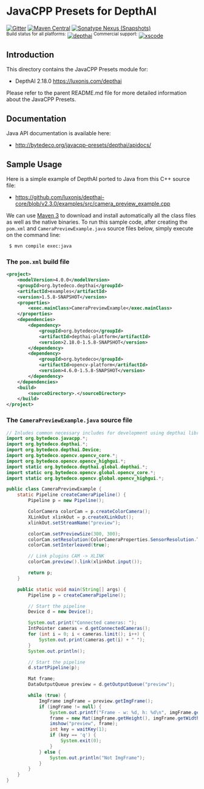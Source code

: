 JavaCPP Presets for DepthAI
===========================

[![Gitter](https://badges.gitter.im/bytedeco/javacpp.svg)](https://gitter.im/bytedeco/javacpp) [![Maven Central](https://maven-badges.herokuapp.com/maven-central/org.bytedeco/depthai/badge.svg)](https://maven-badges.herokuapp.com/maven-central/org.bytedeco/depthai) [![Sonatype Nexus (Snapshots)](https://img.shields.io/nexus/s/https/oss.sonatype.org/org.bytedeco/depthai.svg)](http://bytedeco.org/builds/)  
<sup>Build status for all platforms:</sup> [![depthai](https://github.com/bytedeco/javacpp-presets/workflows/depthai/badge.svg)](https://github.com/bytedeco/javacpp-presets/actions?query=workflow%3Adepthai)  <sup>Commercial support:</sup> [![xscode](https://img.shields.io/badge/Available%20on-xs%3Acode-blue?style=?style=plastic&logo=appveyor&logo=data:image/png;base64,iVBORw0KGgoAAAANSUhEUgAAAEAAAABACAMAAACdt4HsAAAAGXRFWHRTb2Z0d2FyZQBBZG9iZSBJbWFnZVJlYWR5ccllPAAAAAZQTFRF////////VXz1bAAAAAJ0Uk5T/wDltzBKAAAAlUlEQVR42uzXSwqAMAwE0Mn9L+3Ggtgkk35QwcnSJo9S+yGwM9DCooCbgn4YrJ4CIPUcQF7/XSBbx2TEz4sAZ2q1RAECBAiYBlCtvwN+KiYAlG7UDGj59MViT9hOwEqAhYCtAsUZvL6I6W8c2wcbd+LIWSCHSTeSAAECngN4xxIDSK9f4B9t377Wd7H5Nt7/Xz8eAgwAvesLRjYYPuUAAAAASUVORK5CYII=)](https://xscode.com/bytedeco/javacpp-presets)


Introduction
------------
This directory contains the JavaCPP Presets module for:

 * DepthAI 2.18.0  https://luxonis.com/depthai

Please refer to the parent README.md file for more detailed information about the JavaCPP Presets.


Documentation
-------------
Java API documentation is available here:

 * http://bytedeco.org/javacpp-presets/depthai/apidocs/


Sample Usage
------------
Here is a simple example of DepthAI ported to Java from this C++ source file:

 * https://github.com/luxonis/depthai-core/blob/v2.3.0/examples/src/camera_preview_example.cpp

We can use [Maven 3](http://maven.apache.org/) to download and install automatically all the class files as well as the native binaries. To run this sample code, after creating the `pom.xml` and `CameraPreviewExample.java` source files below, simply execute on the command line:
```bash
 $ mvn compile exec:java
```

### The `pom.xml` build file
```xml
<project>
    <modelVersion>4.0.0</modelVersion>
    <groupId>org.bytedeco.depthai</groupId>
    <artifactId>examples</artifactId>
    <version>1.5.8-SNAPSHOT</version>
    <properties>
        <exec.mainClass>CameraPreviewExample</exec.mainClass>
    </properties>
    <dependencies>
        <dependency>
            <groupId>org.bytedeco</groupId>
            <artifactId>depthai-platform</artifactId>
            <version>2.18.0-1.5.8-SNAPSHOT</version>
        </dependency>
        <dependency>
            <groupId>org.bytedeco</groupId>
            <artifactId>opencv-platform</artifactId>
            <version>4.6.0-1.5.8-SNAPSHOT</version>
        </dependency>
    </dependencies>
    <build>
        <sourceDirectory>.</sourceDirectory>
    </build>
</project>
```

### The `CameraPreviewExample.java` source file
```java
// Inludes common necessary includes for development using depthai library
import org.bytedeco.javacpp.*;
import org.bytedeco.depthai.*;
import org.bytedeco.depthai.Device;
import org.bytedeco.opencv.opencv_core.*;
import org.bytedeco.opencv.opencv_highgui.*;
import static org.bytedeco.depthai.global.depthai.*;
import static org.bytedeco.opencv.global.opencv_core.*;
import static org.bytedeco.opencv.global.opencv_highgui.*;

public class CameraPreviewExample {
    static Pipeline createCameraPipeline() {
        Pipeline p = new Pipeline();

        ColorCamera colorCam = p.createColorCamera();
        XLinkOut xlinkOut = p.createXLinkOut();
        xlinkOut.setStreamName("preview");

        colorCam.setPreviewSize(300, 300);
        colorCam.setResolution(ColorCameraProperties.SensorResolution.THE_1080_P);
        colorCam.setInterleaved(true);

        // Link plugins CAM -> XLINK
        colorCam.preview().link(xlinkOut.input());

        return p;
    }

    public static void main(String[] args) {
        Pipeline p = createCameraPipeline();

        // Start the pipeline
        Device d = new Device();

        System.out.print("Connected cameras: ");
        IntPointer cameras = d.getConnectedCameras();
        for (int i = 0; i < cameras.limit(); i++) {
            System.out.print(cameras.get(i) + " ");
        }
        System.out.println();

        // Start the pipeline
        d.startPipeline(p);

        Mat frame;
        DataOutputQueue preview = d.getOutputQueue("preview");

        while (true) {
            ImgFrame imgFrame = preview.getImgFrame();
            if (imgFrame != null) {
                System.out.printf("Frame - w: %d, h: %d\n", imgFrame.getWidth(), imgFrame.getHeight());
                frame = new Mat(imgFrame.getHeight(), imgFrame.getWidth(), CV_8UC3, imgFrame.getData());
                imshow("preview", frame);
                int key = waitKey(1);
                if (key == 'q') {
                    System.exit(0);
                }
            } else {
                System.out.println("Not ImgFrame");
            }
        }
    }
}
```
